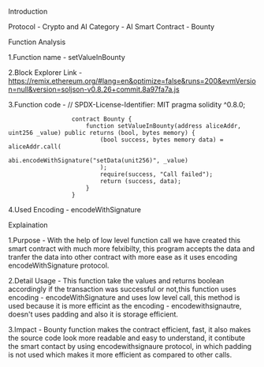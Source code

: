 Introduction

Protocol - Crypto and AI
Category - AI
Smart Contract - Bounty

Function Analysis

1.Function name - setValueInBounty

2.Block Explorer Link - https://remix.ethereum.org/#lang=en&optimize=false&runs=200&evmVersion=null&version=soljson-v0.8.26+commit.8a97fa7a.js


3.Function code     -  // SPDX-License-Identifier: MIT
                      pragma solidity ^0.8.0;
                      
                      contract Bounty {
                          function setValueInBounty(address aliceAddr, uint256 _value) public returns (bool, bytes memory) {
                              (bool success, bytes memory data) = aliceAddr.call(
                                  abi.encodeWithSignature("setData(unit256)", _value)
                              );
                              require(success, "Call failed");
                              return (success, data);
                          }
                      }
                      
4.Used Encoding - encodeWithSignature

Explaination

1.Purpose - With the help of low level function call we have created this smart contract with much more felxibilty, this program accepts the data and tranfer the data into other contract with more ease as it uses encoding encodeWithSignature protocol.

2.Detail Usage - This function take the values and returns boolean accordingly if the transaction was successful or not,this function uses encoding - encodeWithSignature and uses low level call, this method is used because it is more efficint as the encoding - encodewithsignautre, doesn't uses padding and also it is storage efficient.

3.Impact - Bounty function makes the contract efficient, fast, it also makes the source code look more readable and easy to understand, it contibute the smart contact by using encodewithsignaure protocol, in which padding is not used which makes it more efficient as compared to other calls.
